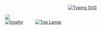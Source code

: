 <p align="center">
  <a href="https://git.io/typing-svg"><img src="https://readme-typing-svg.herokuapp.com?font=Fira+Code&size=40&pause=10&color=00F726&background=FFFFFF00&center=true&vCenter=true&multiline=true&width=600&height=180&lines=Hi+there%2C+i'm;Kostya+and+i'm+a;computer+science+student" alt="Typing SVG" ></a>
</p>







![](https://komarev.com/ghpvc/?username=1KONSTANT1)<br />
[![trophy](https://github-profile-trophy.vercel.app/?username=1KONSTANT1)](https://github.com/ryo-ma/github-profile-trophy)   &emsp; &emsp;    [![Top Langs](https://github-readme-stats.vercel.app/api/top-langs/?username=1KONSTANT1)](https://github.com/anuraghazra/github-readme-stats)

<!--
**1KONSTANT1/1KONSTANT1** is a ✨ _special_ ✨ repository because its `README.md` (this file) appears on your GitHub profile.

Here are some ideas to get you started:

- 🔭 I’m currently working on ...
- 🌱 I’m currently learning ...
- 👯 I’m looking to collaborate on ...
- 🤔 I’m looking for help with ...
- 💬 Ask me about ...
- 📫 How to reach me: ...
- 😄 Pronouns: ...
- ⚡ Fun fact: ...
-->
